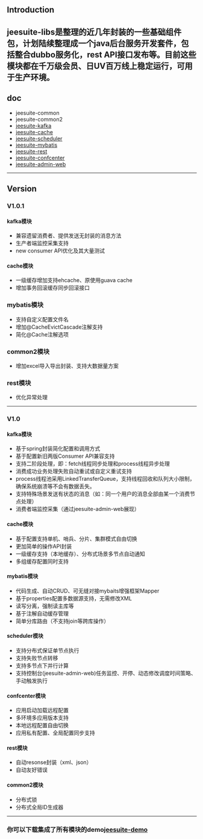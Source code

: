 ## Introduction
**jeesuite-libs**是整理的近几年封装的一些基础组件包，计划陆续整理成一个java后台服务开发套件，包括整合dubbo服务化，rest API接口发布等。目前这些模块都在千万级会员、日UV百万线上稳定运行，可用于生产环境。
---
## doc
* jeesuite-common
* jeesuite-common2
* [jeesuite-kafka](./docs/kafka.md) 
* [jeesuite-cache](./docs/cache.md) 
* [jeesuite-scheduler](./docs/scheduler.md)
* [jeesuite-mybatis](./docs/mybatis.md) 
* [jeesuite-rest](./docs/rest.md) 
* [jeesuite-confcenter](./docs/confcenter.md)
* [jeesuite-admin-web](./docs/admin.md) 

---
## Version
### V1.0.1
#### kafka模块
- 兼容遗留消费者、提供发送无封装的消息方法
- 生产者端监控采集支持
- new consumer API优化及其大量测试

#### cache模块
- 一级缓存增加支持ehcache、原使用guava cache
- 增加事务回滚缓存同步回滚接口


### mybatis模块
- 支持自定义配置文件名
- 增加@CacheEvictCascade注解支持
- 简化@Cache注解选项

### common2模块
- 增加excel导入导出封装、支持大数据量方案

### rest模块
- 优化异常处理

---
### V1.0
#### kafka模块
- 基于spring封装简化配置和调用方式
- 基于配置新旧两版Consumer API兼容支持
- 支持二阶段处理，即：fetch线程同步处理和process线程异步处理
- 消费成功业务处理失败自动重试或自定义重试支持
- process线程池采用LinkedTransferQueue，支持线程回收和队列大小限制，确保系统崩溃等不会有数据丢失。
- 支持特殊场景发送有状态的消息（如：同一个用户的消息全部由某一个消费节点处理）
- 消费者端监控采集（通过jeesuite-admin-web展现）

#### cache模块
- 基于配置支持单机、哨兵、分片、集群模式自由切换
- 更加简单的操作API封装
- 一级缓存支持（本地缓存）、分布式场景多节点自动通知
- 多组缓存配置同时支持

#### mybatis模块
- 代码生成、自动CRUD、可无缝对接mybaits增强框架Mapper
- 基于properties配置多数据源支持，无需修改XML
- 读写分离，强制读主库等
- 基于注解自动缓存管理
- 简单分库路由（不支持join等跨库操作）

#### scheduler模块
- 支持分布式保证单节点执行
- 支持失败节点转移
- 支持多节点下并行计算
- 支持控制台(jeesuite-admin-web)任务监控、开停、动态修改调度时间策略、手动触发执行

#### confcenter模块
- 应用启动加载远程配置
- 多环境多应用版本支持
- 本地远程配置自由切换
- 应用私有配置、全局配置同步支持

#### rest模块
- 自动resonse封装（xml、json）
- 自动友好错误

#### common2模块
- 分布式锁
- 分布式全局ID生成器

---
### 你可以下载集成了所有模块的demo[jeesuite-demo](https://github.com/vakinge/jeesuite-demo) 
